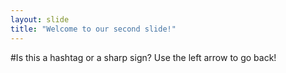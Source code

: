 ```yaml
---
layout: slide
title: "Welcome to our second slide!"
---
```

#Is this a hashtag or a sharp sign?
Use the left arrow to go back!
